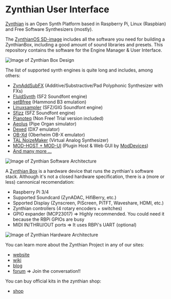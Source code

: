 # Zynthian User Interface

[Zynthian](http://zynthian.org) is an Open Synth Platform based in Raspberry Pi, Linux (Raspbian) and Free Software Synthesizers (mostly).

The [ZynthianOS SD-image](https://os.zynthian.org/zynthianos-last-stable.zip) includes all the software you need for building a ZynthianBox, including a good amount of sound libraries and presets. This repository contains the software for the Engine Manager & User Interface.

![Image of Zynthian Box Design](http://zynthian.org/img/github/zynthian_v4_alzado_planta_nomargin.png)

The list of supported synth engines is quite long and includes, among others:

+ [ZynAddSubFX](https://sourceforge.net/projects/zynaddsubfx/) (Additive/Substractive/Pad Polyphonic Synthesizer with FXs)
+ [FluidSynth](http://www.fluidsynth.org/) (SF2 Soundfont engine)
+ [setBfree](https://github.com/pantherb/setBfree) (Hammond B3 emulation)
+ [Linuxsampler](https://www.linuxsampler.org/) (SFZ/GIG Soundfont engine)
+ [Sfizz](https://sfz.tools/sfizz/) (SFZ Soundfont engine)
+ [Pianoteq](https://www.modartt.com/pianoteq) (Non Free! Trial version included)
+ [Aeolus](https://kokkinizita.linuxaudio.org/linuxaudio/aeolus/) (Pipe Organ simulator)
+ [Dexed](https://asb2m10.github.io/dexed/) (DX7 emulator)
+ [OB-Xd](https://www.discodsp.com/obxd/) (Oberheim OB-X emulator)
+ [TAL NoizeMaker](https://tal-software.com/products/tal-noisemaker) (Virtual Analog Synthesizer)
+ [MOD-HOST + MOD-UI](https://github.com/moddevices) (Plugin Host & Web GUI by [ModDevices](http://moddevices.com))
+ [And many more ...](http://wiki.zynthian.org/index.php/Zynthian_Supported_Synth_Engines)

![Image of Zynthian Software Architecture](http://zynthian.org/img/github/sourcecode_scheme.png)

A [Zynthian Box](https://wiki.zynthian.org/index.php/Zynthian_Wiki_Home) is a hardware device that runs the zynthian's software stack. Although it's not a closed hardware specification, there is a (more or less) cannonical recomendation:

+ Raspberry Pi 3/4
+ Supported Soundcard (ZynADAC, HifiBerry, etc.)
+ Spported Display (Zynscreen, PiScreen, PiTFT, Waveshare, HDMI, etc.)
+ Zynthian controllers (4 rotary encoders + switches)
+ GPIO expander (MCP23017) => Highly recommended. You could need it because the RBPi GPIOs are busy
+ MIDI IN/THRU/OUT ports => It uses RBPi's UART (optional)

![Image of Zynthian Hardware Architecture](http://zynthian.org/img/github/zynthian_hardware_scheme_v4.png)

You can learn more about the Zynthian Project in any of our sites: 

+ [website](https://zynthian.org)
+ [wiki](https://wiki.zynthian.org)
+ [blog](https://blog.zynthian.org)
+ [forum](https://discourse.zynthian.org) => Join the conversation!!

You can buy official kits in the zynthian shop:

+ [shop](https://shop.zynthian.org)
